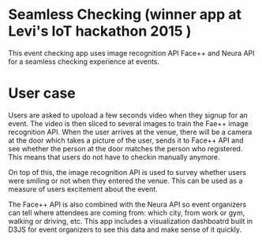 # Seamless Checking (winner app at Levi's IoT hackathon 2015 )
This event checking app uses image recognition API Face++ and Neura API for a seamless checking experience at events.

# User case
Users are asked to upoload a few seconds video when they signup for an event. The video is then sliced to several images to train the Fae++ image recognition API. When the user arrives at the venue, there will be a camera at the door which takes a picture of the user, sends it to Face++ API and see whether the person at the door matches the person who registered. This means that users do not have to checkin manually anymore.

On top of this, the image recognition API is used to survey whether users were smiling or not when they entered the venue. This can be used as a measure of users excitement about the event.

The Face++ API is also combined with the Neura API so event organizers can tell where attendees are coming from: which city, from work or gym, walking or driving, etc. This app includes a visualization dashboatrd built in D3JS for event organizers to see this data and make sense of it quickly.

